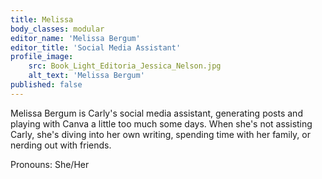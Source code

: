 ```yaml
---
title: Melissa
body_classes: modular
editor_name: 'Melissa Bergum'
editor_title: 'Social Media Assistant'
profile_image:
    src: Book_Light_Editoria_Jessica_Nelson.jpg
    alt_text: 'Melissa Bergum'
published: false
---
```


<span class="first-character">M</span>elissa Bergum is Carly's social media assistant, generating posts and playing with Canva a little too much some days. When she's not assisting Carly, she's diving into her own writing, spending time with her family, or nerding out with friends.

Pronouns: She/Her